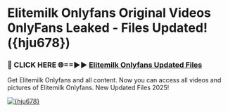 # Elitemilk Onlyfans Original Videos 0nlyFans Leaked - Files Updated! ({hju678})

<h3>🔴 CLICK HERE 🌐==►► <a href="https://tinyurl.com/ms9xzufz" rel="nofollow">Elitemilk Onlyfans Updated Files</a></h3>

Get Elitemilk Onlyfans and all content. Now you can access all videos and pictures of Elitemilk Onlyfans. New Updated Files 2025!

[![{hju678}](https://i.imgur.com/PQ7UWWw.gif)](https://tinyurl.com/ms9xzufz)